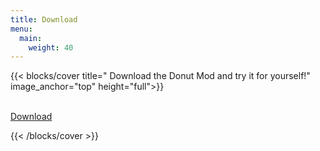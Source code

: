 ```yaml
---
title: Download
menu:
  main:
    weight: 40
---
```

{{< blocks/cover title=" Download the Donut Mod and try it for yourself!" image_anchor="top" height="full">}}

<br>
<div class="mx-auto">
	<a class="btn btn-lg btn-secondary mr-2 mb-4" href="https://github.com/Donut-Mod-Team/donut-mod/releases" target="_blank"">
		Download <i class="fab fa-github ml-2 "></i>
	</a>
	<p class="lead mt-5"> </p>
</div>
{{< /blocks/cover >}}
